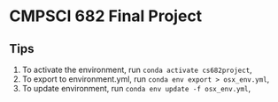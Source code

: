 # CMPSCI 682 Final Project

## Tips
1. To activate the environment, run `conda activate cs682project`,
2. To export to environment.yml, run `conda env export > osx_env.yml`,
3. To update environment, run `conda env update -f osx_env.yml`,
